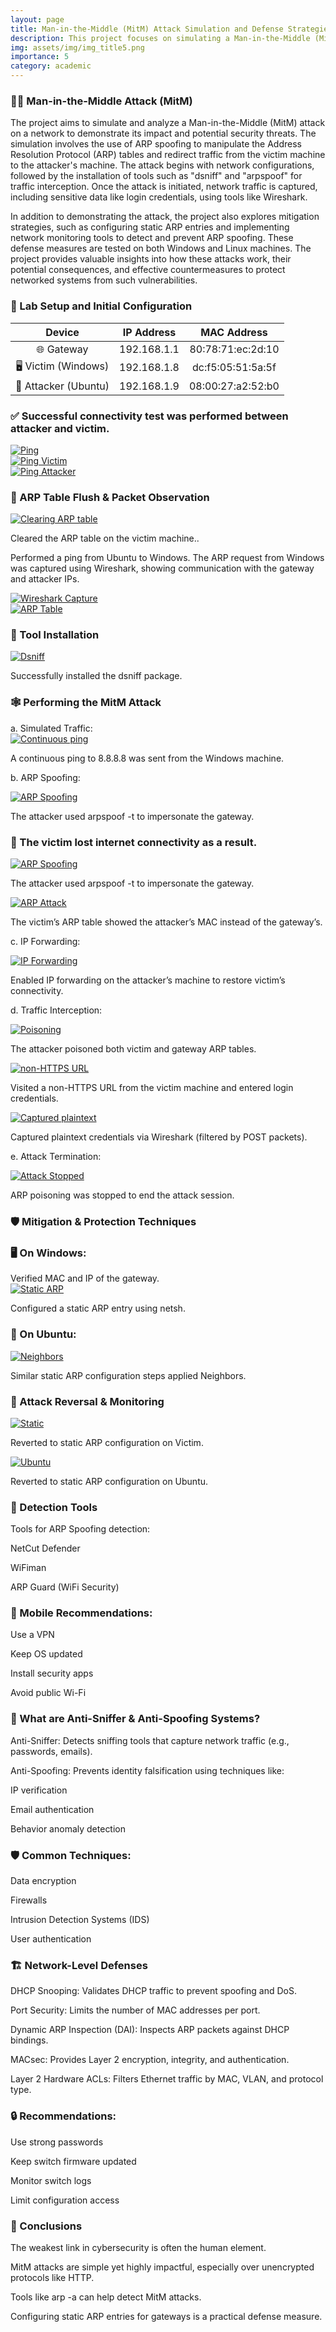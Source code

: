 ```yaml
---
layout: page
title: Man-in-the-Middle (MitM) Attack Simulation and Defense Strategies
description: This project focuses on simulating a Man-in-the-Middle (MitM) attack within a network environment. It includes the execution of ARP spoofing to intercept traffic between a victim and a gateway, followed by methods to protect Windows and Linux systems from such attacks.
img: assets/img/img_title5.png
importance: 5
category: academic
---
```


<h3>🕵️‍♂️ Man-in-the-Middle Attack (MitM)</h3>
The project aims to simulate and analyze a Man-in-the-Middle (MitM) attack on a network to demonstrate its impact and potential security threats. The simulation involves the use of ARP spoofing to manipulate the Address Resolution Protocol (ARP) tables and redirect traffic from the victim machine to the attacker's machine. The attack begins with network configurations, followed by the installation of tools such as "dsniff" and "arpspoof" for traffic interception. Once the attack is initiated, network traffic is captured, including sensitive data like login credentials, using tools like Wireshark.

In addition to demonstrating the attack, the project also explores mitigation strategies, such as configuring static ARP entries and implementing network monitoring tools to detect and prevent ARP spoofing. These defense measures are tested on both Windows and Linux machines. The project provides valuable insights into how these attacks work, their potential consequences, and effective countermeasures to protect networked systems from such vulnerabilities.

<h3>🧪 Lab Setup and Initial Configuration</h3>

<table style="margin: auto; border-collapse: collapse; text-align: center;">
  <thead>
    <tr>
      <th>Device</th>
      <th>IP Address</th>
      <th>MAC Address</th>
    </tr>
  </thead>
  <tbody>
    <tr>
      <td>🌐 Gateway</td>
      <td>192.168.1.1</td>
      <td>80:78:71:ec:2d:10</td>
    </tr>
    <tr>
      <td>🖥️ Victim (Windows)</td>
      <td>192.168.1.8</td>
      <td>dc:f5:05:51:5a:5f</td>
    </tr>
    <tr>
      <td>🐧 Attacker (Ubuntu)</td>
      <td>192.168.1.9</td>
      <td>08:00:27:a2:52:b0</td>
    </tr>
  </tbody>
</table>


<h3>✅ Successful connectivity test was performed between attacker and victim.</h3>

<div class="row text-center">
  <div class="col-sm mt-3 mt-md-0">
    <a href="/assets/img/connect1.png" data-lightbox="standards" data-title="Ping">
      <img src="/assets/img/connect1.png" alt="Ping" class="img-fluid rounded z-depth-1" />
    </a>
  </div>
  <div class="col-sm mt-3 mt-md-0">
    <a href="/assets/img/connect2.png" data-lightbox="standards" data-title="Ping Victim">
      <img src="/assets/img/connect2.png" alt="Ping Victim" class="img-fluid rounded z-depth-1" />
    </a>
  </div>
  <div class="col-sm mt-3 mt-md-0">
    <a href="/assets/img/connect3.png" data-lightbox="standards" data-title="Ping Attacker">
      <img src="/assets/img/connect3.png" alt="Ping Attacker" class="img-fluid rounded z-depth-1" />
    </a>
  </div>
</div>

<h3>🧼 ARP Table Flush & Packet Observation</h3>

<div class="row mt-4 justify-content-center">
  <div class="col-sm-10 text-center">
    <a href="/assets/img/clear.png" data-lightbox="grupo1" data-title="Clearing ARP table">
      <img src="/assets/img/clear.png" alt="Clearing ARP table" class="img-fluid rounded z-depth-1" style="max-width: 60%; height: auto;" />
    </a>
    <p class="caption mt-2 text-center">
      Cleared the ARP table on the victim machine..
    </p>
  </div>
</div>

Performed a ping from Ubuntu to Windows. The ARP request from Windows was captured using Wireshark, showing communication with the gateway and attacker IPs.

<div class="row mt-4 text-center">
  <div class="col-sm-8 mx-auto mt-3 mt-md-0">
    <a href="/assets/img/wirearp.png" data-lightbox="standards2" data-title="Wireshark Capture">
      <img src="/assets/img/wirearp.png" alt="Wireshark Capture" class="img-fluid rounded z-depth-1" />
    </a>
  </div>
</div>

<div class="row mt-4 text-center">
  <div class="col-sm-8 mx-auto mt-3 mt-md-0">
    <a href="/assets/img/arp.png" data-lightbox="standards2" data-title="ARP Table">
      <img src="/assets/img/arp.png" alt="ARP Table" class="img-fluid rounded z-depth-1" />
    </a>
  </div>
</div>

<h3>🔧 Tool Installation</h3>

<div class="row mt-4 justify-content-center">
  <div class="col-sm-10 text-center">
    <a href="/assets/img/niff.png" data-lightbox="grupo2" data-title="Dsniff">
      <img src="/assets/img/niff.png" alt="Dsniff" class="img-fluid rounded z-depth-1" style="max-width: 60%; height: auto;" />
    </a>
    <p class="caption mt-2 text-center">
      Successfully installed the dsniff package.
    </p>
  </div>
</div>

<h3>🕸️ Performing the MitM Attack</h3>
a. Simulated Traffic:

<div class="row mt-4 justify-content-center">
  <div class="col-sm-10 text-center">
    <a href="/assets/img/tping.png" data-lightbox="grupo3" data-title="Continuous ping">
      <img src="/assets/img/tping.png" alt="Continuous ping" class="img-fluid rounded z-depth-1" style="max-width: 60%; height: auto;" />
    </a>
    <p class="caption mt-2 text-center">
      A continuous ping to 8.8.8.8 was sent from the Windows machine.
    </p>
  </div>
</div>

b. ARP Spoofing:

<div class="row mt-4 justify-content-center">
  <div class="col-sm-10 text-center">
    <a href="/assets/img/spoof.png" data-lightbox="grupo4" data-title="ARP Spoofing">
      <img src="/assets/img/spoof.png" alt="ARP Spoofing" class="img-fluid rounded z-depth-1" style="max-width: 60%; height: auto;" />
    </a>
    <p class="caption mt-2 text-center">
      The attacker used arpspoof -t to impersonate the gateway.
    </p>
  </div>
</div>

<h3>🛑 The victim lost internet connectivity as a result.</h3>

<div class="row mt-4 text-center">
  <div class="col-sm-8 mx-auto mt-3 mt-md-0">
    <a href="/assets/img/lost.png" data-lightbox="standards3" data-title="ARP Spoofing">
      <img src="/assets/img/lost.png" alt="ARP Spoofing" class="img-fluid rounded z-depth-1" />
    </a>
    <p class="caption mt-2 text-center">
      The attacker used arpspoof -t to impersonate the gateway.
    </p>
  </div>
</div>

<div class="row mt-4 text-center">
  <div class="col-sm-8 mx-auto mt-3 mt-md-0">
    <a href="/assets/img/arpattk.png" data-lightbox="standards3" data-title="ARP Attack">
      <img src="/assets/img/arpattk.png" alt="ARP Attack" class="img-fluid rounded z-depth-1" />
    </a>
    <p class="caption mt-2 text-center">
      The victim’s ARP table showed the attacker’s MAC instead of the gateway’s.
    </p>
  </div>
</div>

c. IP Forwarding:

<div class="row mt-4 text-center">
  <div class="col-sm-8 mx-auto mt-3 mt-md-0">
    <a href="/assets/img/forw.png" data-lightbox="standards4" data-title="IP Forwarding">
      <img src="/assets/img/forw.png" alt="IP Forwarding" class="img-fluid rounded z-depth-1" />
    </a>
    <p class="caption mt-2 text-center">
      Enabled IP forwarding on the attacker’s machine to restore victim’s connectivity.
    </p>
  </div>
</div>

d. Traffic Interception:

<div class="row mt-4 text-center">
  <div class="col-sm-8 mx-auto mt-3 mt-md-0">
    <a href="/assets/img/poison.png" data-lightbox="standards4" data-title="Poisoning">
      <img src="/assets/img/poison.png" alt="Poisoning" class="img-fluid rounded z-depth-1" />
    </a>
    <p class="caption mt-2 text-center">
      The attacker poisoned both victim and gateway ARP tables.
    </p>
  </div>
</div>
<div class="row mt-4 text-center">
  <div class="col-sm-8 mx-auto mt-3 mt-md-0">
    <a href="/assets/img/page1.png" data-lightbox="standards4" data-title="non-HTTPS URL">
      <img src="/assets/img/page1.png" alt="non-HTTPS URL" class="img-fluid rounded z-depth-1" />
    </a>
    <p class="caption mt-2 text-center">
      Visited a non-HTTPS URL from the victim machine and entered login credentials.
    </p>
  </div>
</div>
<div class="row mt-4 text-center">
  <div class="col-sm-8 mx-auto mt-3 mt-md-0">
    <a href="/assets/img/wirehttp.png" data-lightbox="standards4" data-title="Captured plaintext">
      <img src="/assets/img/wirehttp.png" alt="Captured plaintext" class="img-fluid rounded z-depth-1" />
    </a>
    <p class="caption mt-2 text-center">
      Captured plaintext credentials via Wireshark (filtered by POST packets).
    </p>
  </div>
</div>

e. Attack Termination:

<div class="row mt-4 text-center">
  <div class="col-sm-8 mx-auto mt-3 mt-md-0">
    <a href="/assets/img/stopoison.png" data-lightbox="standards5" data-title="Attack Stopped">
      <img src="/assets/img/stopoison.png" alt="Attack Stopped" class="img-fluid rounded z-depth-1" />
    </a>
    <p class="caption mt-2 text-center">
      ARP poisoning was stopped to end the attack session.
    </p>
  </div>
</div>

<h3>🛡️ Mitigation & Protection Techniques</h3>
<h3>🖥️ On Windows:</h3>
Verified MAC and IP of the gateway.

<div class="row mt-4 text-center">
  <div class="col-sm-8 mx-auto mt-3 mt-md-0">
    <a href="/assets/img/protect1.png" data-lightbox="standards6" data-title="Static ARP">
      <img src="/assets/img/protect1.png" alt="Static ARP" class="img-fluid rounded z-depth-1" />
    </a>
    <p class="caption mt-2 text-center">
      Configured a static ARP entry using netsh.
    </p>
  </div>
</div>

<h3>🐧 On Ubuntu:</h3>

<div class="row mt-4 text-center">
  <div class="col-sm-8 mx-auto mt-3 mt-md-0">
    <a href="/assets/img/neigh.png" data-lightbox="standards7" data-title="Neighbors">
      <img src="/assets/img/neigh.png" alt="Neighbors" class="img-fluid rounded z-depth-1" />
    </a>
    <p class="caption mt-2 text-center">
      Similar static ARP configuration steps applied Neighbors.
    </p>
  </div>
</div>

<h3>🔄 Attack Reversal & Monitoring</h3>

<div class="row mt-4 text-center">
  <div class="col-sm-8 mx-auto mt-3 mt-md-0">
    <a href="/assets/img/int.png" data-lightbox="standards8" data-title="Static">
      <img src="/assets/img/int.png" alt="Static" class="img-fluid rounded z-depth-1" />
    </a>
    <p class="caption mt-2 text-center">
      Reverted to static ARP configuration on Victim.
    </p>
  </div>
</div>
<div class="row mt-4 text-center">
  <div class="col-sm-8 mx-auto mt-3 mt-md-0">
    <a href="/assets/img/perm.png" data-lightbox="standards8" data-title="Ubuntu">
      <img src="/assets/img/perm.png" alt="Ubuntu" class="img-fluid rounded z-depth-1" />
    </a>
    <p class="caption mt-2 text-center">
      Reverted to static ARP configuration on Ubuntu.
    </p>
  </div>
</div>

<h3>🧰 Detection Tools</h3>
Tools for ARP Spoofing detection:

NetCut Defender

WiFiman

ARP Guard (WiFi Security)

<h3>📝 Mobile Recommendations:</h3>

Use a VPN

Keep OS updated

Install security apps

Avoid public Wi-Fi

<h3>🧯 What are Anti-Sniffer & Anti-Spoofing Systems?</h3>
Anti-Sniffer:
Detects sniffing tools that capture network traffic (e.g., passwords, emails).

Anti-Spoofing:
Prevents identity falsification using techniques like:

IP verification

Email authentication

Behavior anomaly detection

<h3>🛡️ Common Techniques:</h3>

Data encryption

Firewalls

Intrusion Detection Systems (IDS)

User authentication

<h3>🏗️ Network-Level Defenses</h3>
DHCP Snooping: Validates DHCP traffic to prevent spoofing and DoS.

Port Security: Limits the number of MAC addresses per port.

Dynamic ARP Inspection (DAI): Inspects ARP packets against DHCP bindings.

MACsec: Provides Layer 2 encryption, integrity, and authentication.

Layer 2 Hardware ACLs: Filters Ethernet traffic by MAC, VLAN, and protocol type.

<h3>🔒 Recommendations:</h3>

Use strong passwords

Keep switch firmware updated

Monitor switch logs

Limit configuration access

<h3>📌 Conclusions</h3>
The weakest link in cybersecurity is often the human element.

MitM attacks are simple yet highly impactful, especially over unencrypted protocols like HTTP.

Tools like arp -a can help detect MitM attacks.

Configuring static ARP entries for gateways is a practical defense measure.



